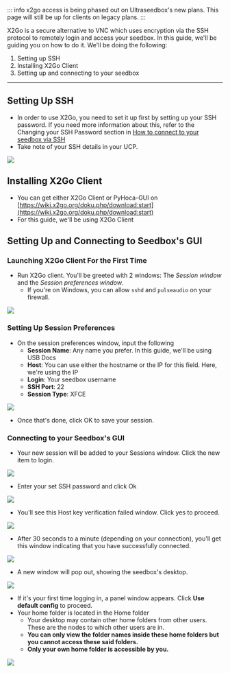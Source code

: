 ::: info
x2go access is being phased out on Ultraseedbox's new plans. This page will still be up for clients on legacy plans.
:::

X2Go is a secure alternative to VNC which uses encryption via the SSH protocol to remotely login and access your seedbox. In this guide, we'll be guiding you on how to do it. We'll be doing the following:

1. Setting up SSH
2. Installing X2Go Client
3. Setting up and connecting to your seedbox

***

## Setting Up SSH

* In order to use X2Go, you need to set it up first by setting up your SSH password. If you need more information about this, refer to the Changing your SSH Password section in [How to connect to your seedbox via SSH](https://docs.usbx.me/books/secure-shell-%28ssh%29/page/how-to-connect-to-your-seedbox-via-ssh "How to connect to your seedbox via SSH")
* Take note of your SSH details in your UCP.

![](https://docs.usbx.me/uploads/images/gallery/2020-03/scaled-1680-/image-1583245527192.png)

## Installing X2Go Client

* You can get either X2Go Client or PyHoca-GUI on [https://wiki.x2go.org/doku.php/download:start](https://wiki.x2go.org/doku.php/download:start)
* For this guide, we'll be using X2Go Client

## Setting Up and Connecting to Seedbox's GUI
### Launching X2Go Client For the First Time

* Run X2Go client. You'll be greeted with 2 windows: The *Session window* and the *Session preferences window*.
  * If you're on Windows, you can allow `sshd` and `pulseaudio` on your firewall.

![](https://docs.usbx.me/uploads/images/gallery/2020-03/scaled-1680-/image-1583245320628.png)

### Setting Up Session Preferences

* On the session preferences window, input the following
  * **Session Name**: Any name you prefer. In this guide, we'll be using USB Docs
  * **Host**: You can use either the hostname or the IP for this field. Here, we're using the IP
  * **Login**: Your seedbox username
  * **SSH Port**: 22
  * **Session Type**: XFCE

![](https://docs.usbx.me/uploads/images/gallery/2020-03/scaled-1680-/image-1583245685253.png)

* Once that's done, click OK to save your session.

### Connecting to your Seedbox's GUI

* Your new session will be added to your Sessions window. Click the new item to login.

![](https://docs.usbx.me/uploads/images/gallery/2020-03/scaled-1680-/image-1583245783261.png)

* Enter your set SSH password and click Ok

![](https://docs.usbx.me/uploads/images/gallery/2020-03/scaled-1680-/image-1583245829780.png)

* You'll see this Host key verification failed window. Click yes to proceed.

![](https://docs.usbx.me/uploads/images/gallery/2020-03/scaled-1680-/image-1583245883105.png)

* After 30 seconds to a minute (depending on your connection), you'll get this window indicating that you have successfully connected.

![](https://docs.usbx.me/uploads/images/gallery/2020-03/scaled-1680-/image-1583245978327.png)

* A new window will pop out, showing the seedbox's desktop.

![](https://docs.usbx.me/uploads/images/gallery/2020-03/scaled-1680-/image-1583246044894.png)

* If it's your first time logging in, a panel window appears. Click **Use default config** to proceed.
* Your home folder is located in the Home folder
  * Your desktop may contain other home folders from other users. These are the nodes to which other users are in.
  * **You can only view the folder names inside these home folders but you cannot access these said folders.**
  * **Only your own home folder is accessible by you.**

![](https://docs.usbx.me/uploads/images/gallery/2020-03/scaled-1680-/image-1583246192776.png)